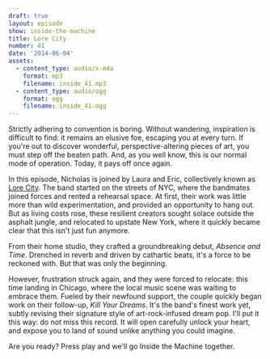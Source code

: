```yaml
---
draft: true
layout: episode
show: inside-the-machine
title: Lore City
number: 41
date: '2014-06-04'
assets:
  - content_type: audio/x-m4a
    format: mp3
    filename: inside_41.mp3
  - content_type: audio/ogg
    format: ogg
    filename: inside_41.ogg
---
```

Strictly adhering to convention is boring. Without wandering, inspiration is difficult to find: it remains an elusive foe, escaping you at every turn. If you're out to discover wonderful, perspective-altering pieces of art, you must step off the beaten path. And, as you well know, this is our normal mode of operation. Today, it pays off once again.

In this episode, Nicholas is joined by Laura and Eric, collectively known as [Lore City](http://lorecitymusic.com). The band started on the streets of NYC, where the bandmates joined forces and rented a rehearsal space. At first, their work was little more than wild experimentation, and provided an opportunity to hang out. But as living costs rose, these resilient creators sought solace outside the asphalt jungle, and relocated to upstate New York, where it quickly became clear that this isn't just fun anymore.

From their home studio, they crafted a groundbreaking debut, *Absence and Time*. Drenched in reverb and driven by cathartic beats, it's a force to be reckoned with. But that was only the beginning.

However, frustration struck again, and they were forced to relocate: this time landing in Chicago, where the local music scene was waiting to embrace them. Fueled by their newfound support, the couple quickly began work on their follow-up, *Kill Your Dreams*. It's the band's finest work yet, subtly revising their signature style of art-rock-infused dream pop. I'll put it this way: do not miss this record. It will open carefully unlock your heart, and expose you to land of sound unlike anything you could imagine.

Are you ready? Press play and we'll go Inside the Machine together.